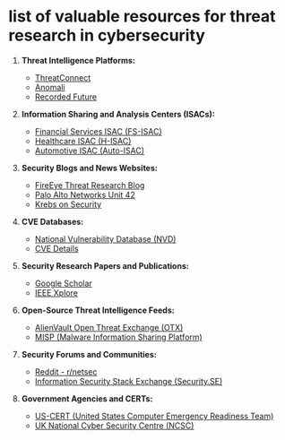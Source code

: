 # list of valuable resources for threat research in cybersecurity

1. **Threat Intelligence Platforms:**
   - [ThreatConnect](https://www.threatconnect.com/)
   - [Anomali](https://www.anomali.com/)
   - [Recorded Future](https://www.recordedfuture.com/)

2. **Information Sharing and Analysis Centers (ISACs):**
   - [Financial Services ISAC (FS-ISAC)](https://www.fsisac.com/)
   - [Healthcare ISAC (H-ISAC)](https://hisac.org/)
   - [Automotive ISAC (Auto-ISAC)](https://www.automotiveisac.com/)

3. **Security Blogs and News Websites:**
   - [FireEye Threat Research Blog](https://www.fireeye.com/blog.html)
   - [Palo Alto Networks Unit 42](https://unit42.paloaltonetworks.com/)
   - [Krebs on Security](https://krebsonsecurity.com/)

4. **CVE Databases:**
   - [National Vulnerability Database (NVD)](https://nvd.nist.gov/)
   - [CVE Details](https://www.cvedetails.com/)

5. **Security Research Papers and Publications:**
   - [Google Scholar](https://scholar.google.com/)
   - [IEEE Xplore](https://ieeexplore.ieee.org/)

6. **Open-Source Threat Intelligence Feeds:**
   - [AlienVault Open Threat Exchange (OTX)](https://otx.alienvault.com/)
   - [MISP (Malware Information Sharing Platform)](https://www.misp-project.org/)

7. **Security Forums and Communities:**
   - [Reddit - r/netsec](https://www.reddit.com/r/netsec/)
   - [Information Security Stack Exchange (Security.SE)](https://security.stackexchange.com/)

8. **Government Agencies and CERTs:**
   - [US-CERT (United States Computer Emergency Readiness Team)](https://www.us-cert.gov/)
   - [UK National Cyber Security Centre (NCSC)](https://www.ncsc.gov.uk/)
